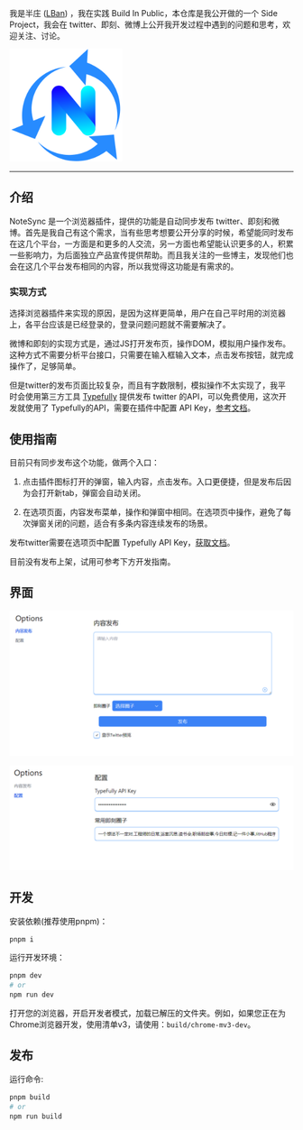 我是半庄 ([LBan](https://twitter.com/LBan2049)) ，我在实践 Build In Public，本仓库是我公开做的一个 Side Project，我会在 twitter、即刻、微博上公开我开发过程中遇到的问题和思考，欢迎关注、讨论。


<img src="./assets/icon.png" width="200px" />

---

## 介绍

NoteSync 是一个浏览器插件，提供的功能是自动同步发布 twitter、即刻和微博。首先是我自己有这个需求，当有些思考想要公开分享的时候，希望能同时发布在这几个平台，一方面是和更多的人交流，另一方面也希望能认识更多的人，积累一些影响力，为后面独立产品宣传提供帮助。而且我关注的一些博主，发现他们也会在这几个平台发布相同的内容，所以我觉得这功能是有需求的。

### 实现方式

选择浏览器插件来实现的原因，是因为这样更简单，用户在自己平时用的浏览器上，各平台应该是已经登录的，登录问题问题就不需要解决了。

微博和即刻的实现方式是，通过JS打开发布页，操作DOM，模拟用户操作发布。这种方式不需要分析平台接口，只需要在输入框输入文本，点击发布按钮，就完成操作了，足够简单。

但是twitter的发布页面比较复杂，而且有字数限制，模拟操作不太实现了，我平时会使用第三方工具 [Typefully](https://typefully.com/) 提供发布 twitter 的API，可以免费使用，这次开发就使用了 Typefully的API，需要在插件中配置 API Key，[参考文档](https://help.typefully.com/api)。

## 使用指南

目前只有同步发布这个功能，做两个入口：

1. 点击插件图标打开的弹窗，输入内容，点击发布。入口更便捷，但是发布后因为会打开新tab，弹窗会自动关闭。

2. 在选项页面，内容发布菜单，操作和弹窗中相同。在选项页中操作，避免了每次弹窗关闭的问题，适合有多条内容连续发布的场景。

发布twitter需要在选项页中配置 Typefully API Key，[获取文档](https://help.typefully.com/api)。

目前没有发布上架，试用可参考下方开发指南。

## 界面

![内容发布](./docs/img/options-publish.png)

![配置](./docs/img/options-setting.png)

## 开发

安装依赖(推荐使用pnpm)：

```bash
pnpm i
```

运行开发环境：

```bash
pnpm dev
# or
npm run dev
```

打开您的浏览器，开启开发者模式，加载已解压的文件夹。例如，如果您正在为Chrome浏览器开发，使用清单v3，请使用：`build/chrome-mv3-dev`。

## 发布

运行命令:

```bash
pnpm build
# or
npm run build
```